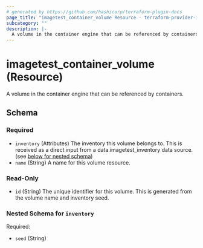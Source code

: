 ```yaml
---
# generated by https://github.com/hashicorp/terraform-plugin-docs
page_title: "imagetest_container_volume Resource - terraform-provider-imagetest"
subcategory: ""
description: |-
  A volume in the container engine that can be referenced by containers.
---
```


# imagetest_container_volume (Resource)

A volume in the container engine that can be referenced by containers.



<!-- schema generated by tfplugindocs -->
## Schema

### Required

- `inventory` (Attributes) The inventory this volume belongs to. This is received as a direct input from a data.imagetest_inventory data source. (see [below for nested schema](#nestedatt--inventory))
- `name` (String) A name for this volume resource.

### Read-Only

- `id` (String) The unique identifier for this volume. This is generated from the volume name and inventory seed.

<a id="nestedatt--inventory"></a>
### Nested Schema for `inventory`

Required:

- `seed` (String)
